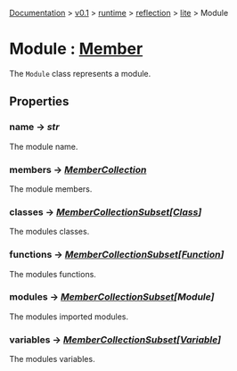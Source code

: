 [Documentation](/docs/documentation.md) >
 [v0.1](/docs/0.1/version.md) >
  [runtime](/docs/0.1/runtime/module.md) >
   [reflection](/docs/0.1/runtime/reflection/module.md) >
    [lite](/docs/0.1/runtime/reflection/lite/module.md) >
     Module

# Module : [Member](member.md)

The `Module` class represents a module.

## Properties

### name -> _str_

The module name.

### members -> _[MemberCollection](member_collection.md)_

The module members.

### classes -> _[MemberCollectionSubset](member_collection_subset.md)[[Class](class.md)]_

The modules classes.

### functions -> _[MemberCollectionSubset](member_collection_subset.md)[[Function](function.md)]_

The modules functions.

### modules -> _[MemberCollectionSubset](member_collection_subset.md)[Module]_

The modules imported modules.

### variables -> _[MemberCollectionSubset](member_collection_subset.md)[[Variable](variable.md)]_

The modules variables.